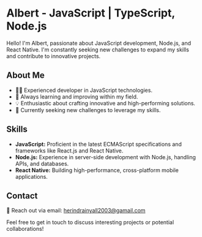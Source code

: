 # Albert - JavaScript | TypeScript, Node.js

Hello! I'm Albert, passionate about JavaScript development, Node.js, and React Native. I'm constantly seeking new challenges to expand my skills and contribute to innovative projects.

## About Me

- 👨‍💻 Experienced developer in JavaScript technologies.
- 🌱 Always learning and improving within my field.
- 💡 Enthusiastic about crafting innovative and high-performing solutions.
- 🚀 Currently seeking new challenges to leverage my skills.

## Skills

- **JavaScript:** Proficient in the latest ECMAScript specifications and frameworks like React.js and React Native.
- **Node.js:** Experience in server-side development with Node.js, handling APIs, and databases.
- **React Native:** Building high-performance, cross-platform mobile applications.

## Contact

📧 Reach out via email: herindrainyall2003@gamail.com

Feel free to get in touch to discuss interesting projects or potential collaborations!

